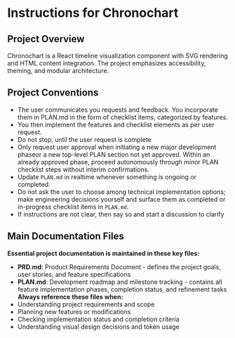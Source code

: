 # Instructions for Chronochart

## Project Overview

Chronochart is a React timeline visualization component with SVG rendering and HTML content integration. The project emphasizes accessibility, theming, and modular architecture.

## Project Conventions
  - The user communicates you requests and feedback. You incorporate them in PLAN.md in the form of checklist items, categorized by features. 
  - You then implement the features and checklist elements as per user request.
  - Do not stop, until the user request is complete
  - Only request user approval when initiating a new major development phaseor a new top-level PLAN section not yet approved. Within an already approved phase, proceed autonomously through minor PLAN checklist steps without interim confirmations.
  - Update `PLAN.md` in realtime whenever something is ongoing or completed.
  - Do not ask the user to choose among technical implementation options; make engineering decisions yourself and surface them as completed or in-progress checklist items in `PLAN.md`.
  - If instructions are not clear, then say so and start a discussion to clarify

## Main Documentation Files

**Essential project documentation is maintained in these key files:**
- **PRD.md**: Product Requirements Document - defines the project goals, user stories, and feature specifications
- **PLAN.md**: Development roadmap and milestone tracking - contains all feature implementation phases, completion status, and refinement tasks
**Always reference these files when:**
- Understanding project requirements and scope
- Planning new features or modifications
- Checking implementation status and completion criteria
- Understanding visual design decisions and token usage
